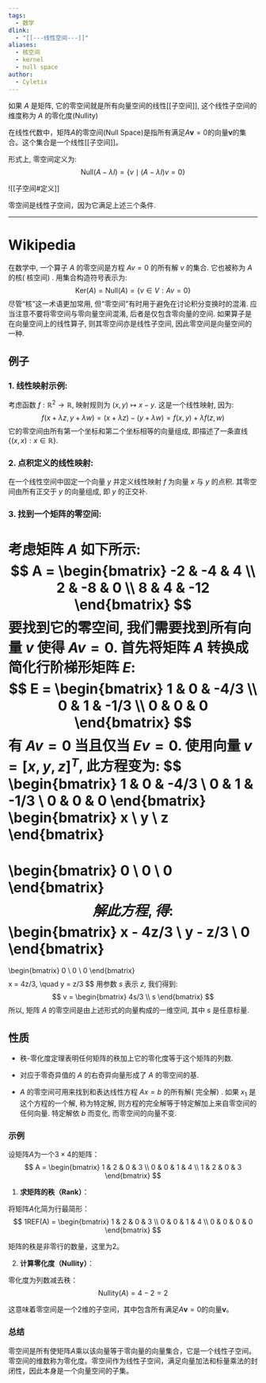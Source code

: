 ```yaml
---
tags:
  - 数学
dlink:
  - "[[---线性空间---]]"
aliases:
  - 核空间
  - kernel
  - null space
author:
  - Cyletix
---
```

如果 $A$ 是矩阵, 它的零空间就是所有向量空间的线性[[子空间]], 这个线性子空间的维度称为 $A$ 的零化度(Nullity)

在线性代数中，矩阵$A$的零空间(Null Space)是指所有满足$A\mathbf{v} = 0$的向量$\mathbf{v}$的集合。这个集合是一个线性[[子空间]]。

形式上, 零空间定义为: 
$$\text{Null}(A - \lambda I) = \{ v \mid (A - \lambda I)v = 0 \}$$

![[子空间#定义]]

零空间是线性子空间，因为它满足上述三个条件. 


---
# Wikipedia
在数学中, 一个算子 $A$ 的零空间是方程 $Av = 0$ 的所有解 $v$ 的集合. 它也被称为 $A$ 的核( 核空间) . 用集合构造符号表示为: 
$$
\text{Ker}(A)=\text{Null}(A) = \{ v \in V : Av = 0 \}
$$
尽管“核”这一术语更加常用, 但“零空间”有时用于避免在讨论积分变换时的混淆. 应当注意不要将零空间与零向量空间混淆, 后者是仅包含零向量的空间. 
如果算子是在向量空间上的线性算子, 则其零空间亦是线性子空间, 因此零空间是向量空间的一种. 
## 例子
### 1. 线性映射示例: 
   考虑函数 $f : \mathbb{R}^2 \rightarrow \mathbb{R}$, 映射规则为 $(x, y) \mapsto x - y$. 这是一个线性映射, 因为: 
$$
f(x + \lambda z, y + \lambda w) = (x + \lambda z) - (y + \lambda w) = f(x, y) + \lambda f(z, w)
$$
   它的零空间由所有第一个坐标和第二个坐标相等的向量组成, 即描述了一条直线 $\{(x, x) : x \in \mathbb{R}\}$. 
### 2. 点积定义的线性映射: 
   在一个线性空间中固定一个向量 $y$ 并定义线性映射 $f$ 为向量 $x$ 与 $y$ 的点积. 其零空间由所有正交于 $y$ 的向量组成, 即 $y$ 的正交补. 
### 3. 找到一个矩阵的零空间:
考虑矩阵 $A$ 如下所示: 
$$
A = \begin{bmatrix}
-2 & -4 & 4 \\
2 & -8 & 0 \\
8 & 4 & -12
\end{bmatrix}
$$
要找到它的零空间, 我们需要找到所有向量 $v$ 使得 $Av = 0$. 首先将矩阵 $A$ 转换成简化行阶梯形矩阵 $E$: 
$$
E = \begin{bmatrix}
1 & 0 & -4/3 \\
0 & 1 & -1/3 \\
0 & 0 & 0
\end{bmatrix}
$$
有 $Av = 0$ 当且仅当 $Ev = 0$. 使用向量 $v = [x, y, z]^T$, 此方程变为: 
$$
\begin{bmatrix}
1 & 0 & -4/3 \\
0 & 1 & -1/3 \\
0 & 0 & 0
\end{bmatrix}
\begin{bmatrix}
x \\
y \\
z
\end{bmatrix}
=
\begin{bmatrix}
0 \\
0 \\
0
\end{bmatrix}
$$
解此方程, 得: 
$$
\begin{bmatrix}
x - 4z/3 \\
y - z/3 \\
0
\end{bmatrix}
=
\begin{bmatrix}
0 \\
0 \\
0
\end{bmatrix}
$$
$$
x = 4z/3, \quad y = z/3
$$
用参数 $s$ 表示 $z$, 我们得到: 
$$
v = \begin{bmatrix}
4s/3 \\
s
\end{bmatrix}
$$
所以, 矩阵 $A$ 的零空间是由上述形式的向量构成的一维空间, 其中 $s$ 是任意标量. 

## 性质
- 秩-零化度定理表明任何矩阵的秩加上它的零化度等于这个矩阵的列数. 
- 对应于零奇异值的 $A$ 的右奇异向量形成了 $A$ 的零空间的基. 

- $A$ 的零空间可用来找到和表达线性方程 $Ax = b$ 的所有解( 完全解) . 如果 $x_1$ 是这个方程的一个解, 称为特定解, 则方程的完全解等于特定解加上来自零空间的任何向量. 特定解依 $b$ 而变化, 而零空间的向量不变. 




### 示例

设矩阵$A$为一个$3 \times 4$的矩阵：
$$
A = \begin{bmatrix}
1 & 2 & 0 & 3 \\
0 & 0 & 1 & 4 \\
1 & 2 & 0 & 3
\end{bmatrix}
$$

1. **求矩阵的秩（Rank）**：

将矩阵$A$化简为行最简形：
$$
1REF(A) = \begin{bmatrix}
1 & 2 & 0 & 3 \\
0 & 0 & 1 & 4 \\
0 & 0 & 0 & 0
\end{bmatrix}
$$

矩阵的秩是非零行的数量，这里为2。

2. **计算零化度（Nullity）**：

零化度为列数减去秩：
$$
\text{Nullity}(A) = 4 - 2 = 2
$$

这意味着零空间是一个2维的子空间，其中包含所有满足$A\mathbf{v} = 0$的向量$\mathbf{v}$。

### 总结

零空间是所有使矩阵$A$乘以该向量等于零向量的向量集合，它是一个线性子空间。零空间的维数称为零化度。零空间作为线性子空间，满足向量加法和标量乘法的封闭性，因此本身是一个向量空间的子集。